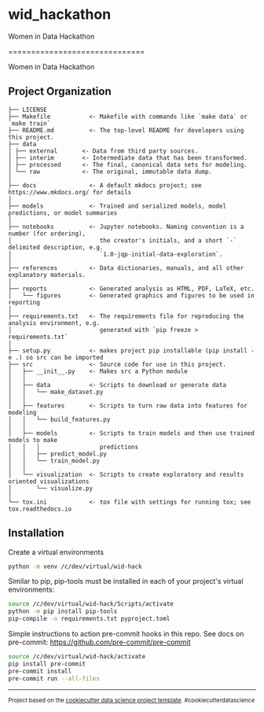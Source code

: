 # wid_hackathon
Women in Data Hackathon

==============================

Women in Data Hackathon

Project Organization
------------

    ├── LICENSE
    ├── Makefile           <- Makefile with commands like `make data` or `make train`
    ├── README.md          <- The top-level README for developers using this project.
    ├── data
    │ ├── external       <- Data from third party sources.
    │ ├── interim        <- Intermediate data that has been transformed.
    │ ├── processed      <- The final, canonical data sets for modeling.
    │ └── raw            <- The original, immutable data dump.
    │
    ├── docs               <- A default mkdocs project; see https://www.mkdocs.org/ for details
    │
    ├── models             <- Trained and serialized models, model predictions, or model summaries
    │
    ├── notebooks          <- Jupyter notebooks. Naming convention is a number (for ordering),
    │                         the creator's initials, and a short `-` delimited description, e.g.
    │                         `1.0-jqp-initial-data-exploration`.
    │
    ├── references         <- Data dictionaries, manuals, and all other explanatory materials.
    │
    ├── reports            <- Generated analysis as HTML, PDF, LaTeX, etc.
    │   └── figures        <- Generated graphics and figures to be used in reporting
    │
    ├── requirements.txt   <- The requirements file for reproducing the analysis environment, e.g.
    │                         generated with `pip freeze > requirements.txt`
    │
    ├── setup.py           <- makes project pip installable (pip install -e .) so src can be imported
    ├── src                <- Source code for use in this project.
    │   ├── __init__.py    <- Makes src a Python module
    │   │
    │   ├── data           <- Scripts to download or generate data
    │   │   └── make_dataset.py
    │   │
    │   ├── features       <- Scripts to turn raw data into features for modeling
    │   │   └── build_features.py
    │   │
    │   ├── models         <- Scripts to train models and then use trained models to make
    │   │   │                 predictions
    │   │   ├── predict_model.py
    │   │   └── train_model.py
    │   │
    │   └── visualization  <- Scripts to create exploratory and results oriented visualizations
    │       └── visualize.py
    │
    └── tox.ini            <- tox file with settings for running tox; see tox.readthedocs.io

## Installation

Create a virtual environments
```bash
python -m venv /c/dev/virtual/wid-hack
```

Similar to pip, pip-tools must be installed in each of your project's virtual environments:
```bash
source /c/dev/virtual/wid-hack/Scripts/activate
python -m pip install pip-tools
pip-compile -o requirements.txt pyproject.toml
```

Simple instructions to action pre-commit hooks in this repo. See docs on  
pre-commit: https://github.com/pre-commit/pre-commit

```bash
source /c/dev/virtual/wid-hack/activate
pip install pre-commit
pre-commit install
pre-commit run --all-files
```

--------

<p><small>Project based on the <a target="_blank" href="https://drivendata.github.io/cookiecutter-data-science/">cookiecutter data science project template</a>. #cookiecutterdatascience</small></p>
